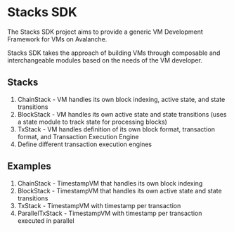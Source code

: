 # Stacks SDK

The Stacks SDK project aims to provide a generic VM Development Framework for VMs on Avalanche.

Stacks SDK takes the approach of building VMs through composable and interchangeable modules based on the needs of the VM developer.

## Stacks

1. ChainStack - VM handles its own block indexing, active state, and state transitions
2. BlockStack - VM handles its own active state and state transitions (uses a state module to track state for processing blocks)
3. TxStack - VM handles definition of its own block format, transaction format, and Transaction Execution Engine
4. Define different transaction execution engines

## Examples

1. ChainStack - TimestampVM that handles its own block indexing
2. BlockStack - TimestampVM that handles its own active state and state transitions
3. TxStack - TimestampVM with timestamp per transaction
4. ParallelTxStack - TimestampVM with timestamp per transaction executed in parallel
